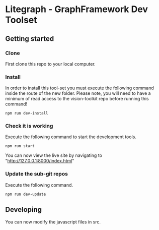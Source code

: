 # Litegraph - GraphFramework Dev Toolset

## Getting started

### Clone
First clone this repo to your local computer.

### Install
In order to install this tool-set you must execute the following command inside the route of the new folder.  Please note, you will need to have a minimum of read access to the vision-toolkit repo before running this command!
```
npm run dev-install
```

### Check it is working
Execute the following command to start the development tools.
```
npm run start
```

You can now view the live site by navigating to "http://127.0.0.1:8000/index.html"

### Update the sub-git repos
Execute the following command.
```
npm run dev-update
```

## Developing
You can now modify the javascript files in src.